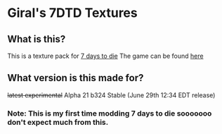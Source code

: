 # Giral's 7DTD Textures

## What is this?
This is a texture pack for [7 days to die](https://7daystodie.fandom.com/wiki/7_Days_to_Die_Wiki "7 Days To Die Fandom") 
The game can be found [here](https://store.steampowered.com/app/251570/7_Days_to_Die/ "Steam page for 7 Days To Die")

## What version is this made for? 
~~latest experimental~~
Alpha 21 b324 Stable (June 29th 12:34 EDT release)

### Note: This is my first time modding 7 days to die sooooooo don't expect much from this.

